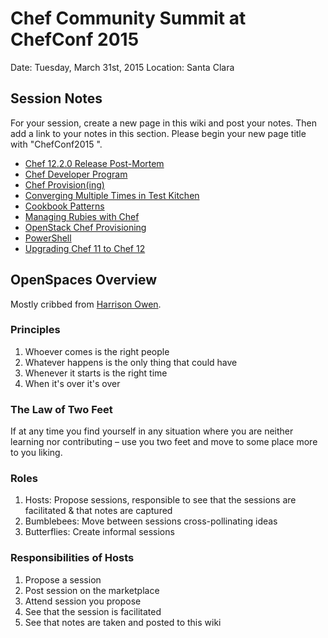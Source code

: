 # Chef Community Summit at ChefConf 2015
Date: Tuesday, March 31st, 2015
Location: Santa Clara

## Session Notes
For your session, create a new page in this wiki and post your notes. Then add a link to your notes in this section. Please begin your new page title with "ChefConf2015 ".
+ [Chef 12.2.0 Release Post-Mortem](https://github.com/chef/community-summits/wiki/ChefConf2015-Chef-12.2.0-Release-Post-Mortem)
+ [Chef Developer Program](https://github.com/chef/community-summits/wiki/ChefConf2015-Chef-Developer-Program)
+ [Chef Provision(ing)](https://github.com/chef/community-summits/wiki/ChefConf2015-Provisioning)
+ [Converging Multiple Times in Test Kitchen](https://github.com/chef/community-summits/wiki/ChefConf2015-Converging-Multiple-Times-in-Test-Kitchen)
+ [Cookbook Patterns](https://github.com/chef/community-summits/wiki/ChefConf2015-Cookbook-patterns)
+ [Managing Rubies with Chef](https://github.com/chef/community-summits/wiki/ChefConf2015-Managing-Rubies-with-Chef)
+ [OpenStack Chef Provisioning](https://github.com/chef/community-summits/wiki/ChefConf2015-OpenStack-Chef_Provisioning)
+ [PowerShell](https://github.com/chef/community-summits/wiki/ChefConf2015-PowerShell)
+ [Upgrading Chef 11 to Chef 12](https://github.com/chef/community-summits/wiki/ChefConf2015-Upgrading-Chef-11-to-Chef-12)

## OpenSpaces Overview
Mostly cribbed from [Harrison Owen](http://www.openspaceworld.com/brief_history.htm).
### Principles
1. Whoever comes is the right people
2. Whatever happens is the only thing that could have
3. Whenever it starts is the right time
4. When it's over it's over

### The Law of Two Feet
If at any time you find yourself in any situation where you are neither learning nor contributing – use you two feet and move to some place more to you liking.

### Roles
1. Hosts: Propose sessions, responsible to see that the sessions are facilitated & that notes are captured
2. Bumblebees: Move between sessions cross-pollinating ideas
3. Butterflies: Create informal sessions

### Responsibilities of Hosts
1. Propose a session
2. Post session on the marketplace
3. Attend session you propose
4. See that the session is facilitated
5. See that notes are taken and posted to this wiki
